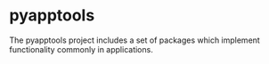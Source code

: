 # pyapptools
The pyapptools project includes a set of packages which implement functionality commonly in applications.
